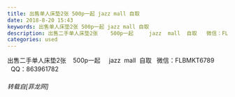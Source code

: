 ```yaml
---
title: 出售单人床垫2张 500p一起 jazz mall 自取
date: 2018-8-20 15:43
keywords: 出售单人床垫2张 500p一起 jazz mall 自取
description: 出售二手单人床垫2张    500p一起     jazz  mall  自取   微信：FLBMKT6789          QQ：863961782
categories: used
---
```

<td class="t_f" id="postmessage_1666654">

出售二手单人床垫2张    500p一起     jazz  mall  自取   微信：FLBMKT6789          QQ：863961782</td>
###### 转载自[菲龙网]